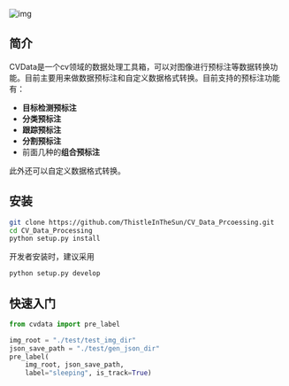 ![img](docs/image-3O6yHBhnq-transformed.png)

## 简介
CVData是一个cv领域的数据处理工具箱，可以对图像进行预标注等数据转换功能。目前主要用来做数据预标注和自定义数据格式转换。目前支持的预标注功能有：
- **目标检测预标注**
- **分类预标注**
- **跟踪预标注**
- **分割预标注**
- 前面几种的**组合预标注**

此外还可以自定义数据格式转换。

## 安装
```sh
git clone https://github.com/ThistleInTheSun/CV_Data_Prcoessing.git
cd CV_Data_Processing
python setup.py install
```
开发者安装时，建议采用
```sh
python setup.py develop
```

## 快速入门
```python
from cvdata import pre_label

img_root = "./test/test_img_dir"
json_save_path = "./test/gen_json_dir"
pre_label(
    img_root, json_save_path, 
    label="sleeping", is_track=True)

```
